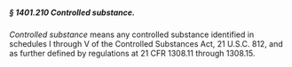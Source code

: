 ##### § 1401.210 Controlled substance. #####

*Controlled substance* means any controlled substance identified in schedules I through V of the Controlled Substances Act, 21 U.S.C. 812, and as further defined by regulations at 21 CFR 1308.11 through 1308.15.